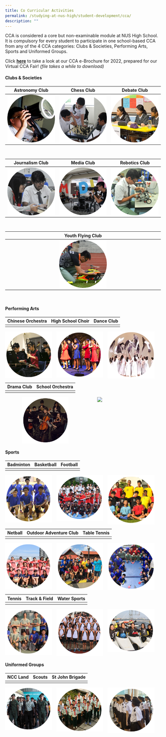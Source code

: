 ```yaml
---
title: Co Curricular Activities
permalink: /studying-at-nus-high/student-development/cca/
description: ""
---
```

CCA is considered a core but non-examinable module at NUS High School. It is compulsory for every student to participate in one school-based CCA from any of the 4 CCA categories: Clubs &amp; Societies, Performing Arts, Sports and Uniformed Groups.

Click&nbsp;**<a target="_blank" href="/files/CCA/ccabrochure.pdf">here</a>**&nbsp;to take a look at our CCA e-Brochure for 2022, prepared for our Virtual CCA Fair!&nbsp;_(file takes a while to download)_

#### **Clubs &amp; Societies**
<table>
	<thead>
		<tr>
			<th style="width: 33%; text-align: center">
					Astronomy Club
			</th>
			<th style="width: 33%; text-align: center">
				Chess Club
			</th>
			<th style="width: 33%; text-align: center">
				Debate Club
			</th>
		</tr>
	</thead>
	<tbody>
		<tr>
			<td style="text-align:center"> 
				<img src="/images/Student Development/CCA/ccapic1.png" style="max-width=100%; max-height=100%">
			</td>
			<td style="text-align:center">
			<img src="/images/Student Development/CCA/ccapic2.png" style="max-width=100%; max-height=100%">
			</td>
			<td style="text-align:center">
			<img src="/images/Student Development/CCA/ccapic3.png" style="max-width=100%; max-height=100%">
			</td>
		</tr>
	</tbody>
</table>

<br>

<table>
	<thead>
		<tr>
			<th style="width: 33%; text-align: center">
					Journalism Club
			</th>
			<th style="width: 33%; text-align: center">
				Media Club
			</th>
			<th style="width: 33%; text-align: center">
				Robotics Club
			</th>
		</tr>
	</thead>
	<tbody>
		<tr>
			<td style="text-align:center"> 
				<img src="/images/Student Development/CCA/ccapic4.png" style="max-width=100%; max-height=100%">
			</td>
			<td style="text-align:center">
			<img src="/images/Student Development/CCA/ccapic5.png" style="max-width=100%; max-height=100%">
			</td>
			<td style="text-align:center">
			<img src="/images/Student Development/CCA/ccapic6.png" style="max-width=100%; max-height=100%">
			</td>
		</tr>
	</tbody>
</table>

<br>

<table>
	<thead>
		<tr>
			<th style="width: 33%; text-align: center">
			</th>
			<th style="width: 33%; text-align: center">
					Youth Flying Club
			</th>
			<th style="width: 33%; text-align: center">
			</th>
		</tr>
	</thead>
	<tbody>
		<tr>
			<td>
			</td>
			<td style="text-align:center">
			<img src="/images/Student Development/CCA/ccapic7.png" style="max-width=100%; max-height=100%">
			</td>
			<td>
			</td>
		</tr>
	</tbody>
</table>

<br>

#### **Performing Arts**

| Chinese Orchestra | High School Choir |  Dance Club |
|:---:|:---:|:---:|
|  |  |  |

<img src="/images/cca8.png" style="width:30%;margin-right:15px;" align="left">
<img src="/images/cca9.png" style="width:30%;margin-right:15px;" align="left">
<img src="/images/cca10.png" style="width:30%;margin-right:15px;" align="left">

<br clear="left">

| Drama Club | School Orchestra |
|:---:|:---:|
|  |  |

<img src="/images/cca11.png" style="width:30%;margin-right:55px;" align="right">
<img src="/images/cca12.png" style="width:30%;margin-left:55px;" align="left">

<br clear="left">


#### **Sports**

| Badminton | Basketball | Football |
|:---:|:---:|:---:|
|  |  |  |

<img src="/images/cca13.png" style="width:30%;margin-right:15px;" align="left">
<img src="/images/cca14.png" style="width:30%;margin-right:15px;" align="left">
<img src="/images/cca15.png" style="width:30%;margin-right:15px;" align="left">

<br clear="left">

| Netball | Outdoor Adventure Club | Table Tennis |
|:---:|:---:|:---:|
|  |  |  |

<img src="/images/cca16.png" style="width:30%;margin-right:15px;" align="left">
<img src="/images/cca17.png" style="width:30%;margin-right:15px;" align="left">
<img src="/images/cca18.png" style="width:30%;margin-right:15px;" align="left">

<br clear="left">

| Tennis | Track &amp; Field | Water Sports |
|:---:|:---:|:---:|
|  |  |  |

<img src="/images/cca19.png" style="width:30%;margin-right:15px;" align="left">
<img src="/images/cca20.png" style="width:30%;margin-right:15px;" align="left">
<img src="/images/cca21.png" style="width:30%;margin-right:15px;" align="left">

<br clear="left">

#### **Uniformed Groups**

| NCC Land | Scouts | St John Brigade |
|:---:|:---:|:---:|
|  |  |  |

<img src="/images/cca22.png" style="width:30%;margin-right:15px;" align="left">
<img src="/images/cca23.png" style="width:30%;margin-right:15px;" align="left">
<img src="/images/cca24.png" style="width:30%;margin-right:15px;" align="left">

<br clear="left">